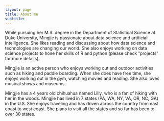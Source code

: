 ```yaml
---
layout: page
title: About me
subtitle: 
---
```


While pursuing her M.S. degree in the Department of Statistical Science at Duke University, Mingjie is passionate about data science and artificial intelligence. She likes reading and discussing about how data science and technologies are changing our world. She also enjoys working on data science projects to hone her skills of R and python (please check "projects" for more details).

Mingjie is an active person who enjoys working out and outdoor activities such as hiking and paddle boarding. When she does have free time, she enjoys working out in the gym, watching movies and reading. She also loves musical shows and museums.

Mingjie has a 4 years old chihuahua named Lilly, who is a fan of hiking with her in the woods. Mingjie has lived in 7 states (PA, WA, NY, VA, OR, NC, GA) in the U.S. She enjoys traveling and has driven across the country from east coast to west coast. She plans to visit all the states and so far has been to over 30 states.

